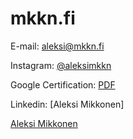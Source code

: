 # mkkn.fi


E-mail: [aleksi@mkkn.fi](mailto:aleksi@mkkn.fi)

Instagram: [@aleksimkkn](https://www.instagram.com/aleksimkkn/)

Google Certification: [PDF](https://mkkn.fi/Aleksi%20Mikkonen%2C%20Google%20Digital%20Marketing.pdf)


Linkedin: [Aleksi Mikkonen]<div class="LI-profile-badge"  data-version="v1" data-size="medium" data-locale="en_US" data-type="horizontal" data-theme="dark" data-vanity="aleksi-mikkonen-2b39051b4"><a class="LI-simple-link" href='https://fi.linkedin.com/in/aleksi-mikkonen-2b39051b4?trk=profile-badge'>Aleksi Mikkonen</a></div>
